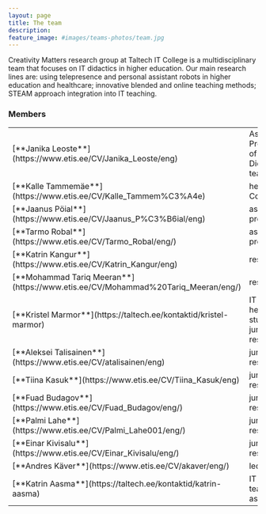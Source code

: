 ```yaml
---
layout: page
title: The team
description: 
feature_image: #images/teams-photos/team.jpg
---
```

Creativity Matters research group at Taltech IT College is a multidisciplinary team that focuses on IT didactics in higher education. Our main research lines are: using telepresence and personal assistant robots in higher education and healthcare; innovative blended and online teaching methods; STEAM approach integration into IT teaching.
### Members
<table>
    <colgroup>
        <col width="35%" />
        <col width="65%" />
    </colgroup>
    <!-- <thead>
    <tr class="header">
    <th>Field</th>
    <th>Description</th>
    </tr>
    </thead> -->
    <tbody>
        <tr>
            <td markdown="span">[**Janika Leoste**](https://www.etis.ee/CV/Janika_Leoste/eng)</td>
            <td markdown="span">Assistant Professor of IT Didactics, team lead</td>
        </tr>
        <tr>
            <td markdown="span">[**Kalle Tammemäe**](https://www.etis.ee/CV/Kalle_Tammem%C3%A4e)</td>
            <td markdown="span">head of IT College</td>
        </tr>
        <tr>
            <td markdown="span">[**Jaanus Pöial**](https://www.etis.ee/CV/Jaanus_P%C3%B6ial/eng)</td>
            <td markdown="span">associate professor</td>
        </tr>
        <tr>
            <td markdown="span">[**Tarmo Robal**](https://www.etis.ee/CV/Tarmo_Robal/eng/)</td>
            <td markdown="span">associate professor</td>
        </tr>
        <tr>
            <td markdown="span">[**Katrin Kangur**](https://www.etis.ee/CV/Katrin_Kangur/eng)</td>
            <td markdown="span">researcher</td>
        </tr>
        <tr>
            <td markdown="span">[**Mohammad Tariq Meeran**](https://www.etis.ee/CV/Mohammad%20Tariq_Meeran/eng/)</td>
            <td markdown="span">researcher</td>
        </tr>
        <tr>
            <td markdown="span">[**Kristel Marmor**](https://taltech.ee/kontaktid/kristel-marmor)</td>
            <td markdown="span">IT College head of studies, junior researcher</td>
        </tr>
        <tr>
            <td markdown="span">[**Aleksei Talisainen**](https://www.etis.ee/CV/atalisainen/eng)</td>
            <td markdown="span">junior researcher</td>
        </tr>
        <tr>
            <td markdown="span">[**Tiina Kasuk**](https://www.etis.ee/CV/Tiina_Kasuk/eng)</td>
            <td markdown="span">junior researcher</td>
        </tr>
        <tr>
            <td markdown="span">[**Fuad Budagov**](https://www.etis.ee/CV/Fuad_Budagov/eng/)</td>
            <td markdown="span">junior researcher</td>
        </tr>
        <tr>
            <td markdown="span">[**Palmi Lahe**](https://www.etis.ee/CV/Palmi_Lahe001/eng/)</td>
            <td markdown="span">junior researcher</td>
        </tr>
        <tr>
            <td markdown="span">[**Einar Kivisalu**](https://www.etis.ee/CV/Einar_Kivisalu/eng/)</td>
            <td markdown="span">junior researcher</td>
        </tr>
        <tr>
            <td markdown="span">[**Andres Käver**](https://www.etis.ee/CV/akaver/eng/)</td>
            <td markdown="span">lector</td>
        </tr>
        <tr>
            <td markdown="span">[**Katrin Aasma**](https://taltech.ee/kontaktid/katrin-aasma)</td>
            <td markdown="span">IT College team assistant</td>
        </tr>
    </tbody>
</table>


